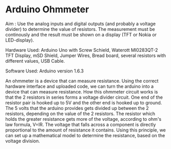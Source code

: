 # Arduino Ohmmeter


Aim : Use the analog inputs and digital outputs (and probably a voltage divider) to determine the value of resistors. 
      The measurement must be continously and the result must be shown on a display (TFT or Nokia or LED-display).

Hardware Used: Arduino Uno with Screw Schield, Waterott MI0283QT-2 TFT Display, mSD Shield, Jumper Wires, Bread board, several resistors with different values, USB Cable.

Software Used: Arduino version 1.6.3



An ohmmeter is a device that can measure resistance. Using the correct hardware interface and uploaded code, we can turn the arduino into a device that can measure resistance.
How this ohmmeter circuit works is that the 2 resistors in series forms a voltage divider circuit. One end of the resistor pair is hooked up to 5V and the other end is hooked up to ground. The 5 volts that the arduino provides gets divided up between the 2 resistors, depending on the value of the 2 resistors. 
The resistor which holds the greater resistance gets more of the voltage, according to ohm's law formula, V=IR. The voltage that falls across a component is directly proportional to the amount of resistance it contains. Using this principle, we can set up a mathematical model to determine the resistance, based on the voltage division.


